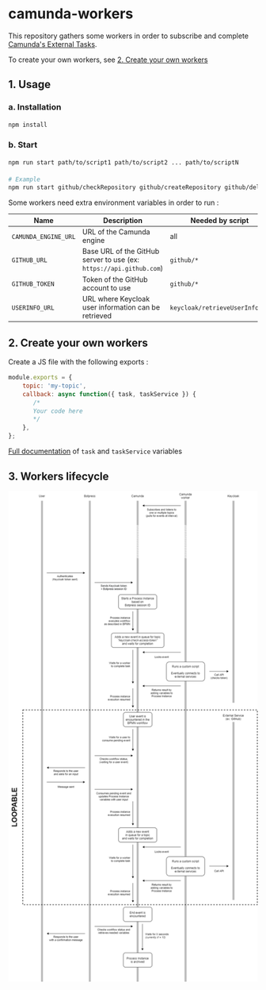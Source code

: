 # camunda-workers

This repository gathers some workers in order to subscribe and complete [Camunda's External Tasks](https://docs.camunda.org/manual/latest/user-guide/process-engine/external-tasks/).

To create your own workers, see [2. Create your own workers](#create-your-own-workers)

## 1. Usage

### a. Installation

```bash
npm install
```

### b. Start

```bash
npm run start path/to/script1 path/to/script2 ... path/to/scriptN

# Example
npm run start github/checkRepository github/createRepository github/deleteRepository keycloak/retrieveUserInfo
```

Some workers need extra environment variables in order to run :

| Name                 | Description                                                         | Needed by script               |
|----------------------|---------------------------------------------------------------------|--------------------------------|
| `CAMUNDA_ENGINE_URL` | URL of the Camunda engine                                           | all                            |
| `GITHUB_URL`         | Base URL of the GitHub server to use (ex: `https://api.github.com`) | `github/*`                     |
| `GITHUB_TOKEN`       | Token of the GitHub account to use                                  | `github/*`                     |
| `USERINFO_URL`       | URL where Keycloak user information can be retrieved                | `keycloak/retrieveUserInfo.js` |

## 2. Create your own workers

Create a JS file with the following exports :

```javascript
module.exports = {
    topic: 'my-topic',
    callback: async function({ task, taskService }) {
       /*
       Your code here
       */
    },
};
```

[Full documentation](https://github.com/camunda/camunda-external-task-client-js#features) of `task` and `taskService` variables

## 3. Workers lifecycle

![Diagram](/docs/Diagram.png?raw=true)

